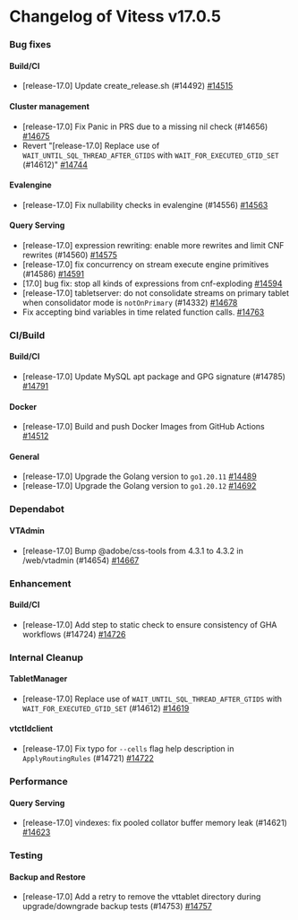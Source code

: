 # Changelog of Vitess v17.0.5

### Bug fixes 
#### Build/CI
 * [release-17.0] Update create_release.sh (#14492) [#14515](https://github.com/vitessio/vitess/pull/14515) 
#### Cluster management
 * [release-17.0] Fix Panic in PRS due to a missing nil check (#14656) [#14675](https://github.com/vitessio/vitess/pull/14675)
 * Revert "[release-17.0] Replace use of `WAIT_UNTIL_SQL_THREAD_AFTER_GTIDS` with `WAIT_FOR_EXECUTED_GTID_SET` (#14612)" [#14744](https://github.com/vitessio/vitess/pull/14744) 
#### Evalengine
 * [release-17.0] Fix nullability checks in evalengine (#14556) [#14563](https://github.com/vitessio/vitess/pull/14563) 
#### Query Serving
 * [release-17.0] expression rewriting: enable more rewrites and limit CNF rewrites (#14560) [#14575](https://github.com/vitessio/vitess/pull/14575)
 * [release-17.0] fix concurrency on stream execute engine primitives (#14586) [#14591](https://github.com/vitessio/vitess/pull/14591)
 * [17.0] bug fix: stop all kinds of expressions from cnf-exploding [#14594](https://github.com/vitessio/vitess/pull/14594)
 * [release-17.0] tabletserver: do not consolidate streams on primary tablet when consolidator mode is `notOnPrimary` (#14332) [#14678](https://github.com/vitessio/vitess/pull/14678)
 * Fix accepting bind variables in time related function calls. [#14763](https://github.com/vitessio/vitess/pull/14763)
### CI/Build 
#### Build/CI
 * [release-17.0] Update MySQL apt package and GPG signature (#14785) [#14791](https://github.com/vitessio/vitess/pull/14791) 
#### Docker
 * [release-17.0] Build and push Docker Images from GitHub Actions [#14512](https://github.com/vitessio/vitess/pull/14512) 
#### General
 * [release-17.0] Upgrade the Golang version to `go1.20.11` [#14489](https://github.com/vitessio/vitess/pull/14489)
 * [release-17.0] Upgrade the Golang version to `go1.20.12` [#14692](https://github.com/vitessio/vitess/pull/14692)
### Dependabot 
#### VTAdmin
 * [release-17.0] Bump @adobe/css-tools from 4.3.1 to 4.3.2 in /web/vtadmin (#14654) [#14667](https://github.com/vitessio/vitess/pull/14667)
### Enhancement 
#### Build/CI
 * [release-17.0] Add step to static check to ensure consistency of GHA workflows (#14724) [#14726](https://github.com/vitessio/vitess/pull/14726)
### Internal Cleanup 
#### TabletManager
 * [release-17.0] Replace use of `WAIT_UNTIL_SQL_THREAD_AFTER_GTIDS` with `WAIT_FOR_EXECUTED_GTID_SET` (#14612) [#14619](https://github.com/vitessio/vitess/pull/14619) 
#### vtctldclient
 * [release-17.0] Fix typo for `--cells` flag help description in `ApplyRoutingRules` (#14721) [#14722](https://github.com/vitessio/vitess/pull/14722)
### Performance 
#### Query Serving
 * [release-17.0] vindexes: fix pooled collator buffer memory leak (#14621) [#14623](https://github.com/vitessio/vitess/pull/14623)
### Testing 
#### Backup and Restore
 * [release-17.0] Add a retry to remove the vttablet directory during upgrade/downgrade backup tests (#14753) [#14757](https://github.com/vitessio/vitess/pull/14757)

